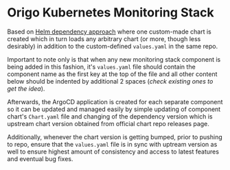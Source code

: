 # Origo Kubernetes Monitoring Stack

Based on [Helm dependency approach](https://github.com/argoproj/argocd-example-apps/blob/master/helm-dependency/Chart.yaml) where one custom-made chart is created which in turn loads any arbitrary chart (or more, though less desirably) in addition to the custom-defined `values.yaml` in the same repo.

Important to note only is that when any new monitoring stack component is being added in this fashion, it's `values.yaml` file should contain the component name as the first key at the top of the file and all other content below should be indented by additional 2 spaces (*check existing ones to get the idea*).

Afterwards, the ArgoCD application is created for each separate component so it can be updated and managed easily by simple updating of component chart's `Chart.yaml` file and changing of the dependency version which is upstream chart version obtained from official chart repo releases page.

Additionally, whenever the chart version is getting bumped, prior to pushing to repo, ensure that the `values.yaml` file is in sync with uptream version as well to ensure highest amount of consistency and access to latest features and eventual bug fixes.